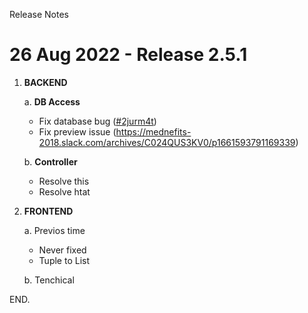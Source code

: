 Release Notes

# 26 Aug 2022 - Release 2.5.1

1. **BACKEND**

    a. **DB Access**

    - Fix database bug ([#2jurm4t](https://app.clickup.com/t/2jurm4t))
    - Fix preview issue (https://mednefits-2018.slack.com/archives/C024QUS3KV0/p1661593791169339)
    
    b. **Controller**
    
    - Resolve this
    - Resolve htat
    
2. **FRONTEND**
 
    a. Previos time
    
    - Never fixed
    - Tuple to List
    
    b. Tenchical
    
END.
